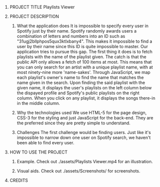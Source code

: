 1. PROJECT TITLE
    Playlists Viewer

2. PROJECT DESCRIPTION
    1. What the application does
        It is impossible to specify every user in Spotify just by their name. Spotify randomly awards users a combination of letters and numbers into an ID such as "31ugj2bllphpos5qux3ktlxbany4". This makes it impossible to find a user by their name since this ID is quite impossible to master. Our application tries to pursue this gap.
        The first thing it does is to fetch playlists with the name of the playlist given. The catch is that the public API only allows a fetch of 100 items at most. This means that you can only search for an artist with a unique playlist name, with at most ninety-nine more 'name-sakes'.
        Through JavaScript, we map each playlist's owner's name to find the name that matches the name given in the search.
        Upon finding the said playlist with the given name, it displays the user's playlists on the left column below the dispayed profile and Spotify's public playlists on the right column.
        When you click on any playlist, it displays the songs there-in in the middle column.
    
    2. Why the technologies used
        We use HTML-5 for the page design, CSS-3 for the styling and just JavaScript for the back-end. They are the preferred since they are pretty simple to understand.

    3. Challenges
        The first challenge would be finding users. Just like it's impossible to narrow down one user on Spotify search, we haven't been able to find every user.

3. HOW TO USE THE PROJECT
    1. Example.
        Check out ./assets/Playlists Viewer.mp4 for an illustration.
    
    2. Visual aids.
        Check out ./assets/Screenshots/ for screenshots.

4. CREDITS


